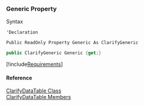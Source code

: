 ﻿### Generic Property

Syntax

```vbnet
'Declaration

Public ReadOnly Property Generic As ClarifyGeneric
```

```csharp
public ClarifyGeneric Generic {get;}
```

[!include[Requirements](../partials/requirements.md)]

#### Reference

[ClarifyDataTable Class](fcSDK~FChoice.Foundation.Clarify.ClarifyDataTable.md)  
[ClarifyDataTable Members](fcSDK~FChoice.Foundation.Clarify.ClarifyDataTable_members.md)